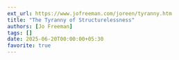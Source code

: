 ```yaml
---
ext_url: https://www.jofreeman.com/joreen/tyranny.htm
title: "The Tyranny of Structurelessness"
authors: [Jo Freeman]
tags: []
date: 2025-06-20T00:00:00+05:30
favorite: true
---
```


